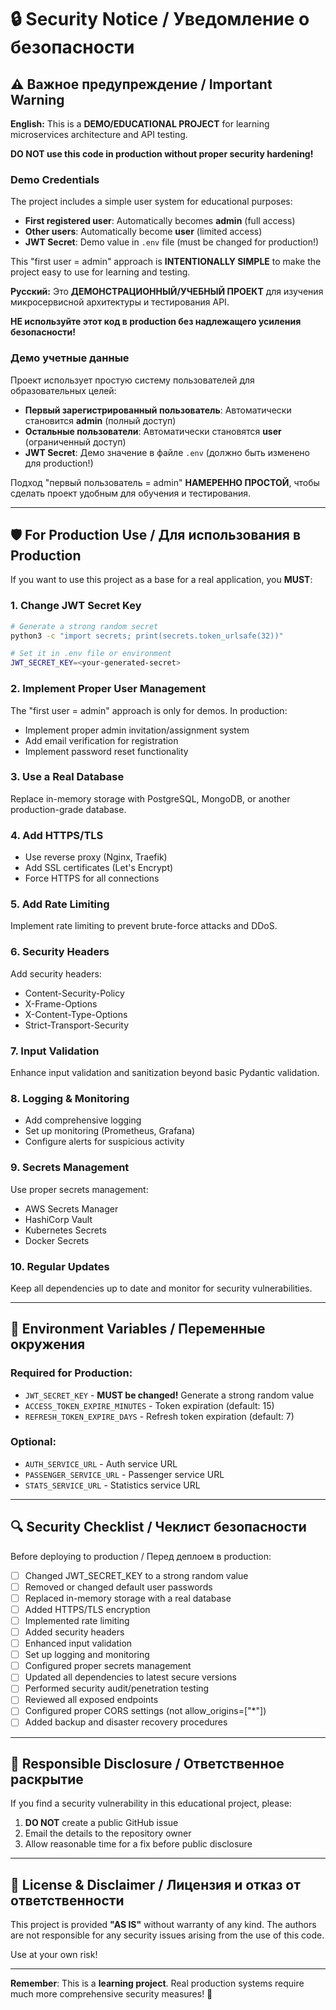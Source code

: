 # 🔒 Security Notice / Уведомление о безопасности

## ⚠️ Важное предупреждение / Important Warning

**English:**
This is a **DEMO/EDUCATIONAL PROJECT** for learning microservices architecture and API testing. 

**DO NOT use this code in production without proper security hardening!**

### Demo Credentials
The project includes a simple user system for educational purposes:
- **First registered user**: Automatically becomes **admin** (full access)
- **Other users**: Automatically become **user** (limited access)
- **JWT Secret**: Demo value in `.env` file (must be changed for production!)

This "first user = admin" approach is **INTENTIONALLY SIMPLE** to make the project easy to use for learning and testing.

**Русский:**
Это **ДЕМОНСТРАЦИОННЫЙ/УЧЕБНЫЙ ПРОЕКТ** для изучения микросервисной архитектуры и тестирования API.

**НЕ используйте этот код в production без надлежащего усиления безопасности!**

### Демо учетные данные
Проект использует простую систему пользователей для образовательных целей:
- **Первый зарегистрированный пользователь**: Автоматически становится **admin** (полный доступ)
- **Остальные пользователи**: Автоматически становятся **user** (ограниченный доступ)
- **JWT Secret**: Демо значение в файле `.env` (должно быть изменено для production!)

Подход "первый пользователь = admin" **НАМЕРЕННО ПРОСТОЙ**, чтобы сделать проект удобным для обучения и тестирования.

---

## 🛡️ For Production Use / Для использования в Production

If you want to use this project as a base for a real application, you **MUST**:

### 1. Change JWT Secret Key
```bash
# Generate a strong random secret
python3 -c "import secrets; print(secrets.token_urlsafe(32))"

# Set it in .env file or environment
JWT_SECRET_KEY=<your-generated-secret>
```

### 2. Implement Proper User Management
The "first user = admin" approach is only for demos. In production:
- Implement proper admin invitation/assignment system
- Add email verification for registration
- Implement password reset functionality

### 3. Use a Real Database
Replace in-memory storage with PostgreSQL, MongoDB, or another production-grade database.

### 4. Add HTTPS/TLS
- Use reverse proxy (Nginx, Traefik)
- Add SSL certificates (Let's Encrypt)
- Force HTTPS for all connections

### 5. Add Rate Limiting
Implement rate limiting to prevent brute-force attacks and DDoS.

### 6. Security Headers
Add security headers:
- Content-Security-Policy
- X-Frame-Options
- X-Content-Type-Options
- Strict-Transport-Security

### 7. Input Validation
Enhance input validation and sanitization beyond basic Pydantic validation.

### 8. Logging & Monitoring
- Add comprehensive logging
- Set up monitoring (Prometheus, Grafana)
- Configure alerts for suspicious activity

### 9. Secrets Management
Use proper secrets management:
- AWS Secrets Manager
- HashiCorp Vault
- Kubernetes Secrets
- Docker Secrets

### 10. Regular Updates
Keep all dependencies up to date and monitor for security vulnerabilities.

---

## 📝 Environment Variables / Переменные окружения

### Required for Production:
- `JWT_SECRET_KEY` - **MUST be changed!** Generate a strong random value
- `ACCESS_TOKEN_EXPIRE_MINUTES` - Token expiration (default: 15)
- `REFRESH_TOKEN_EXPIRE_DAYS` - Refresh token expiration (default: 7)

### Optional:
- `AUTH_SERVICE_URL` - Auth service URL
- `PASSENGER_SERVICE_URL` - Passenger service URL
- `STATS_SERVICE_URL` - Statistics service URL

---

## 🔍 Security Checklist / Чеклист безопасности

Before deploying to production / Перед деплоем в production:

- [ ] Changed JWT_SECRET_KEY to a strong random value
- [ ] Removed or changed default user passwords
- [ ] Replaced in-memory storage with a real database
- [ ] Added HTTPS/TLS encryption
- [ ] Implemented rate limiting
- [ ] Added security headers
- [ ] Enhanced input validation
- [ ] Set up logging and monitoring
- [ ] Configured proper secrets management
- [ ] Updated all dependencies to latest secure versions
- [ ] Performed security audit/penetration testing
- [ ] Reviewed all exposed endpoints
- [ ] Configured proper CORS settings (not allow_origins=["*"])
- [ ] Added backup and disaster recovery procedures

---

## 📧 Responsible Disclosure / Ответственное раскрытие

If you find a security vulnerability in this educational project, please:
1. **DO NOT** create a public GitHub issue
2. Email the details to the repository owner
3. Allow reasonable time for a fix before public disclosure

---

## 📜 License & Disclaimer / Лицензия и отказ от ответственности

This project is provided **"AS IS"** without warranty of any kind. The authors are not responsible for any security issues arising from the use of this code.

Use at your own risk!

---

**Remember**: This is a **learning project**. Real production systems require much more comprehensive security measures! 🔐

